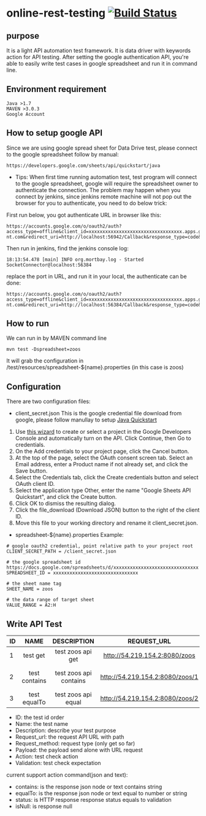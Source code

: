 # online-rest-testing [![Build Status](https://travis-ci.org/ycj28c/online-rest-testing.svg?branch=github)](https://travis-ci.org/ycj28c/online-rest-testing)

purpose
-------

It is a light API automation test framework.
It is data driver with keywords action for API testing.
After setting the google authentication API, you're able to easily write test cases in google spreadsheet and run it in command line.

Environment requirement
-----------------------
	Java >1.7
	MAVEN >3.0.3
	Google Account

How to setup google API
-----------------------
Since we are using google spread sheet for Data Drive test, please connect to the google spreadsheet follow by manual:
	
	https://developers.google.com/sheets/api/quickstart/java

* Tips:
When first time running automation test, test program will connect to the google spreadsheet, google will require the spreadsheet owner to authenticate the connection. The problem may happen when you connect by jenkins, since jenkins remote machine will not pop out the browser for you to authenticate, you need to do below trick:

First run below, you got authenticate URL in browser like this:
	
	https://accounts.google.com/o/oauth2/auth?access_type=offline&client_id=xxxxxxxxxxxxxxxxxxxxxxxxxxxxxxxxxx.apps.googleuserconte	nt.com&redirect_uri=http://localhost:56942/Callback&response_type=code&scope=https://www.googleapis.com/auth/spreadsheets.readonly

Then run in jenkins, find the jenkins console log:
	
	18:13:54.478 [main] INFO org.mortbay.log - Started SocketConnector@localhost:56384

replace the port in URL, and run it in your local, the authenticate can be done:

	https://accounts.google.com/o/oauth2/auth?access_type=offline&client_id=xxxxxxxxxxxxxxxxxxxxxxxxxxxxxxxxxx.apps.googleuserconte	nt.com&redirect_uri=http://localhost:56384/Callback&response_type=code&scope=https://www.googleapis.com/auth/spreadsheets.readonly

How to run
----------
We can run in by MAVEN command line

	mvn test -Dspreadsheet=zoos

It will grab the configuration in /test/resources/spreadsheet-${name}.properties (in this case is zoos)

Configuration
-------------
There are two configuration files:

* client_secret.json
This is the google credential file download from google, please follow manullay to setup [Java Quickstart](https://developers.google.com/sheets/api/quickstart/java)

1. Use [this wizard](https://console.developers.google.com/flows/enableapi?apiid=sheets.googleapis.com) to create or select a project in the Google Developers Console and automatically turn on the API. Click Continue, then Go to credentials.
2. On the Add credentials to your project page, click the Cancel button.
3. At the top of the page, select the OAuth consent screen tab. Select an Email address, enter a Product name if not already set, and click the Save button.
4. Select the Credentials tab, click the Create credentials button and select OAuth client ID.
5. Select the application type Other, enter the name "Google Sheets API Quickstart", and click the Create button.
6. Click OK to dismiss the resulting dialog.
7. Click the file_download (Download JSON) button to the right of the client ID.
8. Move this file to your working directory and rename it client_secret.json.

* spreadsheet-${name}.properties
Example:
```	
# google oauth2 credential, point relative path to your project root
CLIENT_SECRET_PATH = /client_secret.json
	
# the google spreadsheet id https://docs.google.com/spreadsheets/d/xxxxxxxxxxxxxxxxxxxxxxxxxxxxxxx
SPREADSHEET_ID = xxxxxxxxxxxxxxxxxxxxxxxxxxxxxxx
	
# the sheet name tag
SHEET_NAME = zoos
	
# the data range of target sheet
VALUE_RANGE = A2:H
```

Write API Test
--------------

| ID | NAME           | DESCRIPTION          | REQUEST_URL                   |REQUEST_METHOD| PAYLOAD | ACTION              | VALIDATION                   |
|----|:--------------:|:--------------------:|:-----------------------------:|:------------:|:-------:|:-------------------:|:----------------------------:|
| 1  |test get        |test zoos api get     |http://54.219.154.2:8080/zoos  |GET           |         | status              |200                           |
| 2	 |test contains	  |test zoos api contains|http://54.219.154.2:8080/zoos/1|GET           |         |("1.name").contains  |Atascadero Charles Paddock Zoo|
| 3	 |test equalTo	  |test zoos api equal	 |http://54.219.154.2:8080/zoos/2|GET           |         |("2.website").equalTo|bigbearzoo.org                |

+ ID: the test id order
+ Name:           the test name
+ Description:    describe your test purpose
+ Request_url:    the request API URL with path
+ Request_method: request type (only get so far)
+ Payload:        the payload send alone with URL request
+ Action:         test check action
+ Validation:     test check expectation

current support action command(json and text):
+ contains: is the response json node or text contains string
+ equalTo:  is the response json node or text equal to number or string 
+ status:   is HTTP response response status equals to validation
+ isNull:   is response null

